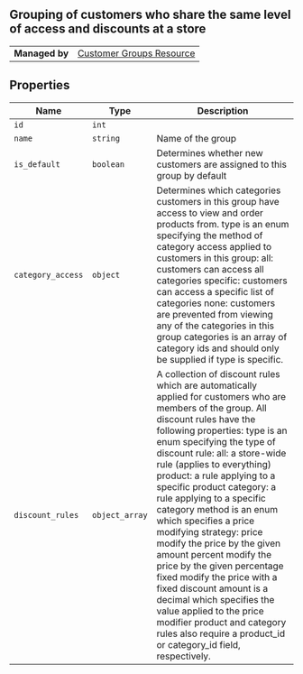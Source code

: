 ## Grouping of customers who share the same level of access and discounts at a store
|||
|---|---|
| **Managed by** | [Customer Groups Resource](/api/stores/v2/customer_groups)

## Properties

| Name | Type | Description |
| --- | --- | --- |
| `id` | `int` |
| `name` | `string` | Name of the group |
| `is_default` | `boolean` | Determines whether new customers are assigned to this group by default |
| `category_access` | `object` | Determines which categories customers in this group have access to view and order products from. type is an enum specifying the method of category access applied to customers in this group: all: customers can access all categories specific: customers can access a specific list of categories none: customers are prevented from viewing any of the categories in this group categories is an array of category ids and should only be supplied if type is specific. |
| `discount_rules` | `object_array` | A collection of discount rules which are automatically applied for customers who are members of the group. All discount rules have the following properties: type is an enum specifying the type of discount rule: all: a store-wide rule (applies to everything) product: a rule applying to a specific product category: a rule applying to a specific category method is an enum which specifies a price modifying strategy: price modify the price by the given amount percent modify the price by the given percentage fixed modify the price with a fixed discount amount is a decimal which specifies the value applied to the price modifier product and category rules also require a product_id or category_id field, respectively. |